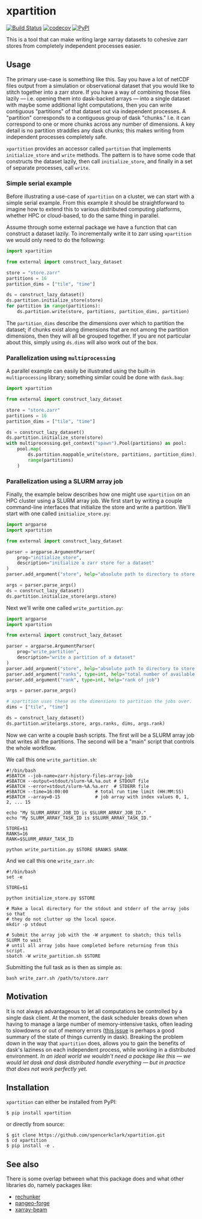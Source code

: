 # xpartition

[![Build
Status](https://github.com/spencerkclark/xpartition/workflows/tests/badge.svg?branch=main)](https://github.com/spencerkclark/xpartition/actions)
[![codecov](https://codecov.io/gh/spencerkclark/xpartition/branch/main/graph/badge.svg?token=H1DBBSTQ2V)](https://codecov.io/gh/spencerkclark/xpartition)
[![PyPI](https://img.shields.io/pypi/v/xpartition.svg)](https://pypi.python.org/pypi/xpartition/)

This is a tool that can make writing large xarray datasets to cohesive zarr
stores from completely independent processes easier.

## Usage

The primary use-case is something like this.  Say you have a lot of netCDF files
output from a simulation or observational dataset that you would like to stitch
together into a zarr store.  If you have a way of combining those files lazily —
i.e. opening them into dask-backed arrays — into a single dataset with maybe
some additional light computations, then you can write contiguous "partitions"
of that dataset out via independent processes.  A "partition" corresponds to a
contiguous group of dask "chunks." I.e. it can correspond to one or more chunks
across any number of dimensions.  A key detail is no partition straddles any
dask chunks; this makes writing from independent processes completely safe.

`xpartition` provides an accessor called `partition` that implements
`initialize_store` and `write` methods.  The pattern is to have some code that
constructs the dataset lazily, then call `initialize_store`, and finally in a
set of separate processes, call `write`.

### Simple serial example

Before illustrating a use-case of `xpartition` on a cluster, we can start with a
simple serial example.  From this example it should be straightforward to
imagine how to extend this to various distributed computing platforms, whether
HPC or cloud-based, to do the same thing in parallel.

Assume through some external package we have a function that can construct a
dataset lazily.  To incrementally write it to zarr using `xpartition` we would
only need to do the following:

```python
import xpartition

from external import construct_lazy_dataset

store = "store.zarr"
partitions = 16
partition_dims = ["tile", "time"]

ds = construct_lazy_dataset()
ds.partition.initialize_store(store)
for partition in range(partitions):
    ds.partition.write(store, partitions, partition_dims, partition)
```

The `partition_dims` describe the dimensions over which to partition the
dataset; if chunks exist along dimensions that are not among the partition
dimensions, then they will all be grouped together.  If you are not particular
about this, simply using `ds.dims` will also work out of the box.

### Parallelization using `multiprocessing`

A parallel example can easily be illustrated using the built-in
`multiprocessing` library; something similar could be done with `dask.bag`:

```python
import xpartition

from external import construct_lazy_dataset

store = "store.zarr"
partitions = 16
partition_dims = ["tile", "time"]

ds = construct_lazy_dataset()
ds.partition.initialize_store(store)
with multiprocessing.get_context("spawn").Pool(partitions) as pool:
    pool.map(
        ds.partition.mappable_write(store, partitions, partition_dims),
        range(partitions)
    )
```

### Parallelization using a SLURM array job

Finally, the example below describes how one might use `xpartition` on an HPC
cluster using a SLURM array job.  We first start by writing a couple
command-line interfaces that initialize the store and write a partition.  We'll
start with one called `initialize_store.py`:

```python
import argparse
import xpartition

from external import construct_lazy_dataset

parser = argparse.ArgumentParser(
    prog="initialize_store",
    description="initialize a zarr store for a dataset"
)
parser.add_argument("store", help="absolute path to directory to store zarr result")

args = parser.parse_args()
ds = construct_lazy_dataset()
ds.partition.initialize_store(args.store)
```

Next we'll write one called `write_partition.py`:

```python
import argparse
import xpartition

from external import construct_lazy_dataset

parser = argparse.ArgumentParser(
    prog="write_partition",
    description="write a partition of a dataset"
)
parser.add_argument("store", help="absolute path to directory to store zarr result")
parser.add_argument("ranks", type=int, help="total number of available ranks")
parser.add_argument("rank", type=int, help="rank of job")

args = parser.parse_args()

# xpartition uses these as the dimensions to partition the jobs over.
dims = ["tile", "time"]

ds = construct_lazy_dataset()
ds.partition.write(args.store, args.ranks, dims, args.rank)
```

Now we can write a couple bash scripts.  The first will be a SLURM array job
that writes all the partitions.  The second will be a "main" script that
controls the whole workflow.

We call this one `write_partition.sh`:

```
#!/bin/bash
#SBATCH --job-name=zarr-history-files-array-job
#SBATCH --output=stdout/slurm-%A.%a.out # STDOUT file
#SBATCH --error=stdout/slurm-%A.%a.err  # STDERR file
#SBATCH --time=16:00:00          # total run time limit (HH:MM:SS)
#SBATCH --array=0-15             # job array with index values 0, 1, 2, ... 15

echo "My SLURM_ARRAY_JOB_ID is $SLURM_ARRAY_JOB_ID."
echo "My SLURM_ARRAY_TASK_ID is $SLURM_ARRAY_TASK_ID."

STORE=$1
RANKS=16
RANK=$SLURM_ARRAY_TASK_ID

python write_partition.py $STORE $RANKS $RANK
```

And we call this one `write_zarr.sh`:

```
#!/bin/bash
set -e

STORE=$1

python initialize_store.py $STORE

# Make a local directory for the stdout and stderr of the array jobs so that
# they do not clutter up the local space.
mkdir -p stdout

# Submit the array job with the -W argument to sbatch; this tells SLURM to wait
# until all array jobs have completed before returning from this script.
sbatch -W write_partition.sh $STORE
```

Submitting the full task as is then as simple as:

```
bash write_zarr.sh /path/to/store.zarr
```

## Motivation

It is not always advantageous to let all computations be controlled by a single
dask client.  At the moment, the dask scheduler breaks down when having to
manage a large number of memory-intensive tasks, often leading to slowdowns or
out of memory errors ([this issue](https://github.com/dask/distributed/issues/6360) 
is perhaps a good summary of the state of things currently in dask). Breaking the 
problem down in the way that `xpartition` does, allows you to gain the benefits of
dask's laziness on each independent process, while working in a distributed 
environment.  *In an ideal world we wouldn't need a package like this — we would
let dask and dask distributed handle everything — but in practice that does not
work perfectly yet.*

## Installation

`xpartition` can either be installed from PyPI:

```
$ pip install xpartition
```

or directly from source:

```
$ git clone https://github.com/spencerkclark/xpartition.git
$ cd xpartition
$ pip install -e .
```

## See also

There is some overlap between what this package does and what other libraries
do, namely packages like:

- [rechunker](https://github.com/pangeo-data/rechunker)
- [pangeo-forge](https://github.com/pangeo-forge/pangeo-forge)
- [xarray-beam](https://github.com/google/xarray-beam)
